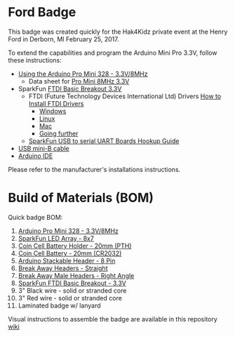 # Ford Badge

This badge was created quickly for the Hak4Kidz private event at the Henry Ford in Derborn, MI February 25, 2017.

To extend the capabilities and program the Arduino Mini Pro 3.3V, follow these instructions:

* [Using the Arduino Pro Mini 328 - 3.3V/8MHz](https://learn.sparkfun.com/tutorials/using-the-arduino-pro-mini-33v)
  * Data sheet for [Pro Mini 8MHz 3.3V](https://cdn.sparkfun.com/datasheets/Dev/Arduino/Boards/ProMini8MHzv1.pdf)
* SparkFun [FTDI Basic Breakout 3.3V](https://www.sparkfun.com/products/9873)
  * FTDI (Future Technology Devices International Ltd) Drivers [How to Install FTDI Drivers](https://learn.sparkfun.com/tutorials/how-to-install-ftdi-drivers)
      * [Windows](https://learn.sparkfun.com/tutorials/how-to-install-ftdi-drivers/windows---in-depth)
      * [Linux](https://learn.sparkfun.com/tutorials/how-to-install-ftdi-drivers/linux)
      * [Mac](https://learn.sparkfun.com/tutorials/how-to-install-ftdi-drivers/mac)
      * [Going further](https://learn.sparkfun.com/tutorials/how-to-install-ftdi-drivers/resou)
   * [SparkFun USB to serial UART Boards Hookup Guide](https://learn.sparkfun.com/tutorials/sparkfun-usb-to-serial-uart-boards-hookup-guide)
* [USB mini-B cable](https://www.sparkfun.com/products/13243)
* [Arduino IDE](https://www.arduino.cc/en/Main/Software)

Please refer to the manufacturer's installations instructions.

# Build of Materials (BOM)

Quick badge BOM:
 1. [Arduino Pro Mini 328 - 3.3V/8MHz](https://www.sparkfun.com/products/11114)
 2. [SparkFun LED Array - 8x7](https://www.sparkfun.com/products/13795)
 3. [Coin Cell Battery Holder - 20mm (PTH)](https://www.sparkfun.com/products/783)
 4. [Coin Cell Battery - 20mm (CR2032)](https://www.sparkfun.com/products/338)
 5. [Arduino Stackable Header - 8 Pin](https://www.sparkfun.com/products/9279)
 6. [Break Away Headers - Straight](https://www.sparkfun.com/products/116)
 7. [Break Away Male Headers - Right Angle](https://www.sparkfun.com/products/553)
 8. [SparkFun FTDI Basic Breakout - 3.3V](https://www.sparkfun.com/products/9873)
 9. 3" Black wire - solid or stranded core
 10. 3" Red wire - solid or stranded core
 11. Laminated badge w/ lanyard

Visual instructions to assemble the badge are available in this repository [wiki](https://github.com/Hak4Kidz/fordbadge/wiki) 
